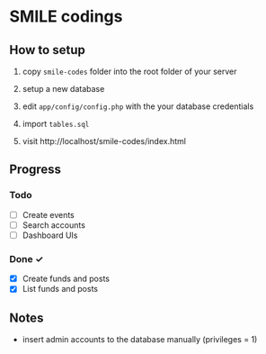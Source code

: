 # SMILE codings
 
## How to setup

1. copy `smile-codes` folder into the root folder of your server

2. setup a new database

3. edit `app/config/config.php` with the your database credentials

4. import `tables.sql`

5. visit http://localhost/smile-codes/index.html

## Progress

### Todo

- [ ] Create events
- [ ] Search accounts
- [ ] Dashboard UIs

### Done ✓

- [x] Create funds and posts
- [x] List funds and posts

## Notes

- insert admin accounts to the database manually (privileges = 1)